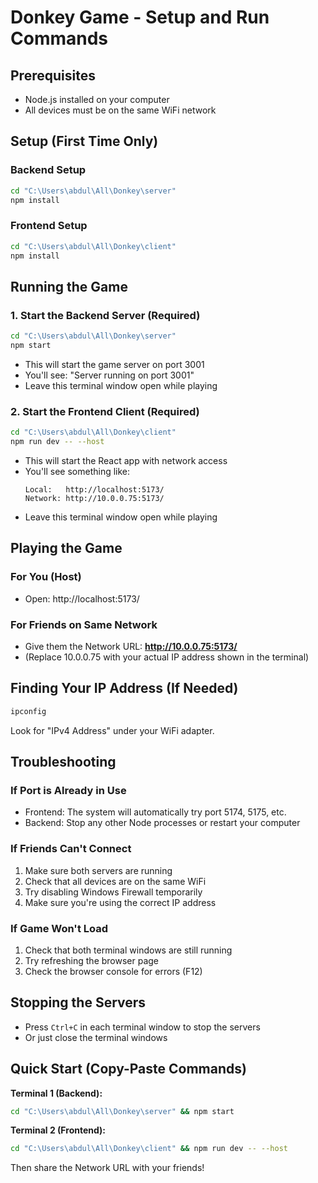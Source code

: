 # Donkey Game - Setup and Run Commands

## Prerequisites
- Node.js installed on your computer
- All devices must be on the same WiFi network

## Setup (First Time Only)

### Backend Setup
```bash
cd "C:\Users\abdul\All\Donkey\server"
npm install
```

### Frontend Setup
```bash
cd "C:\Users\abdul\All\Donkey\client"
npm install
```

## Running the Game

### 1. Start the Backend Server (Required)
```bash
cd "C:\Users\abdul\All\Donkey\server"
npm start
```
- This will start the game server on port 3001
- You'll see: "Server running on port 3001"
- Leave this terminal window open while playing

### 2. Start the Frontend Client (Required)
```bash
cd "C:\Users\abdul\All\Donkey\client"
npm run dev -- --host
```
- This will start the React app with network access
- You'll see something like:
  ```
  Local:   http://localhost:5173/
  Network: http://10.0.0.75:5173/
  ```
- Leave this terminal window open while playing

## Playing the Game

### For You (Host)
- Open: http://localhost:5173/

### For Friends on Same Network
- Give them the Network URL: **http://10.0.0.75:5173/**
- (Replace 10.0.0.75 with your actual IP address shown in the terminal)

## Finding Your IP Address (If Needed)
```bash
ipconfig
```
Look for "IPv4 Address" under your WiFi adapter.

## Troubleshooting

### If Port is Already in Use
- Frontend: The system will automatically try port 5174, 5175, etc.
- Backend: Stop any other Node processes or restart your computer

### If Friends Can't Connect
1. Make sure both servers are running
2. Check that all devices are on the same WiFi
3. Try disabling Windows Firewall temporarily
4. Make sure you're using the correct IP address

### If Game Won't Load
1. Check that both terminal windows are still running
2. Try refreshing the browser page
3. Check the browser console for errors (F12)

## Stopping the Servers
- Press `Ctrl+C` in each terminal window to stop the servers
- Or just close the terminal windows

## Quick Start (Copy-Paste Commands)

**Terminal 1 (Backend):**
```bash
cd "C:\Users\abdul\All\Donkey\server" && npm start
```

**Terminal 2 (Frontend):**
```bash
cd "C:\Users\abdul\All\Donkey\client" && npm run dev -- --host
```

Then share the Network URL with your friends!